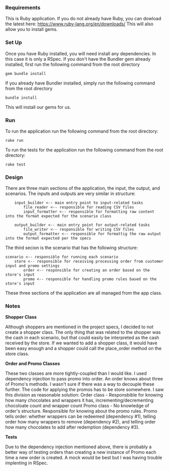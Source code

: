 ### Requirements

This is Ruby application. If you do not already have Ruby, you can dowload the latest here: https://www.ruby-lang.org/en/downloads/
This will also allow you to install gems.

### Set Up

Once you have Ruby installed, you will need install any dependencies. In this case it is only a RSpec. If you don't have the Bundler gem already installed, first run the following command from the root directory

`gem bundle install`

If you already have Bundler installed, simply run the following command from the root directory

`bundle install`

This will install our gems for us. 


### Run

To run the application run the following command from the root directory:

`rake run`

To run the tests for the application run the following command from the root directory:

`rake test`


### Design

There are three main sections of the application, the input, the output, and scenarios. The inputs and outputs are very similar in structure:

		input_builder <-- main entry point to input-related tasks
			file_reader <-- responsible for reading CSV files
			input_formatter <-- responsible for formatting raw content into the format expected for the scenario class

		output_builder <-- main entry point for output-related tasks
			file_writer <-- responsible for writing CSV files
			output_formatter <-- responsible for formattig the raw output into the format expected per the specs

The third secion is the scenario that has the following structure:

	scenario <-- responsible for running each scenario 
		store <-- responsible for receiving processing order from customer input and promo settings
			order <-- responsible for creating an order based on the store's input
			promo <-- responsible for handling promo rules based on the store's input

These three sections of the application are all managed from the app class. 


### Notes

**Shopper Class**

Although shoppers are mentioned in the project specs, I decided to not create a shopper class. The only thing that was related to the shopper was the cash in each scenario, but that could easily be interpreted as the cash received by the store. If we wanted to add a shopper class, it would have been easy enough and a shopper could call the place_order method on the store class. 

**Order and Promo Classes**

These two classes are more tightly-coupled than I would like. I used dependency injection to pass promo into order. An order knows about three of Promo's methods. I wasn't sure if there was a way to decouple these further. The code for applying the promos has to be store somewhere. I saw this division as reasonable solution:
	Order class - Responsbible for knowing how many chocolates and wrappers it has, incrementing/decrementing chocoloate count and wrapper count
	Promo class - No knowledge of order's structure. Responsible for knowing about the promo rules. Promo tells order: whether wrappers can be redeemed (dependency #1), telling order how many wrappers to remove (dependency #2), and telling order how many chocolates to add after redemption (dependency #3).

**Tests**

Due to the dependency injection mentioned above, there is probably a better way of testing orders than creating a new instance of Promo each time a new order is created. A mock would be best but I was having trouble implenting in RSpec.




